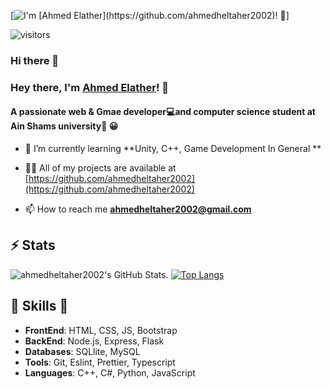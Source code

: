 [<img src="https://raw.githubusercontent.com/ahmedheltaher2002/ahmedheltaher2002/master/intro.gif" alt=" I'm [Ahmed Elather](https://github.com/ahmedheltaher2002)! 👋" title=" I'm [Ahmed Elather](https://github.com/ahmedheltaher2002)! 👋"/>]

![visitors](https://visitor-badge-reloaded.herokuapp.com/badge?page_id=Raymo111.Raymo111&color=00cf00)
### Hi there 👋

<!--
**ahmedheltaher2002/ahmedheltaher2002** is a ✨ _special_ ✨ repository because its `README.md` (this file) appears on your GitHub profile.

Here are some ideas to get you started:

- 🔭 I’m currently working on ...
- 🌱 I’m currently learning ...
- 👯 I’m looking to collaborate on ...
- 🤔 I’m looking for help with ...
- 💬 Ask me about ...
- 📫 How to reach me: ...
- 😄 Pronouns: ...
- ⚡ Fun fact: ...
-->
### Hey there, I'm [Ahmed Elather](https://github.com/ahmedheltaher2002)! 👋
<h4 align="left">A passionate web & Gmae developer💻and computer science student at Ain Shams university🏫 😀</h4>

- 🌱 I’m currently learning **Unity, C++, Game Development In General **

- 👨‍💻 All of my projects are available at [https://github.com/ahmedheltaher2002](https://github.com/ahmedheltaher2002)

- 📫 How to reach me **[ahmedheltaher2002@gmail.com](mailto:ahmedheltaher2002@gmail.com)**


## ⚡ Stats
![ahmedheltaher2002's GitHub Stats](https://github-readme-stats.vercel.app/api?username=ahmedheltaher2002&hide=["issues"]&show_icons=true).   [![Top Langs](https://github-readme-stats.vercel.app/api/top-langs/?username=ahmedheltaher2002&layout=compact&theme=radical)](https://github.com/ahmedheltaher2002?tab=repositories)


##  🎉 Skills  🎉
- **FrontEnd**: HTML, CSS, JS, Bootstrap 
- **BackEnd**:  Node.js, Express, Flask
- **Databases**: SQLlite, MySQL
- **Tools**: Git, Eslint, Prettier, Typescript
- **Languages**: C++, C#, Python, JavaScript

